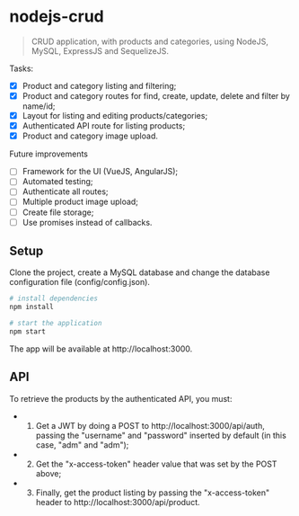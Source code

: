 # nodejs-crud

> CRUD application, with products and categories, using NodeJS, MySQL, ExpressJS and SequelizeJS.

Tasks:
- [X] Product and category listing and filtering;
- [X] Product and category routes for find, create, update, delete and filter by name/id;
- [X] Layout for listing and editing products/categories;
- [X] Authenticated API route for listing products;
- [X] Product and category image upload.

Future improvements
- [ ] Framework for the UI (VueJS, AngularJS);
- [ ] Automated testing;
- [ ] Authenticate all routes;
- [ ] Multiple product image upload;
- [ ] Create file storage;
- [ ] Use promises instead of callbacks.

## Setup

Clone the project, create a MySQL database and change the database configuration file (config/config.json).

``` bash
# install dependencies
npm install

# start the application
npm start
```

The app will be available at http://localhost:3000.

## API

To retrieve the products by the authenticated API, you must:

- 1. Get a JWT by doing a POST to http://localhost:3000/api/auth, passing the "username" and "password" inserted by default (in this case, "adm" and "adm");
- 2. Get the "x-access-token" header value that was set by the POST above;
- 3. Finally, get the product listing by passing the "x-access-token" header to http://localhost:3000/api/product.
